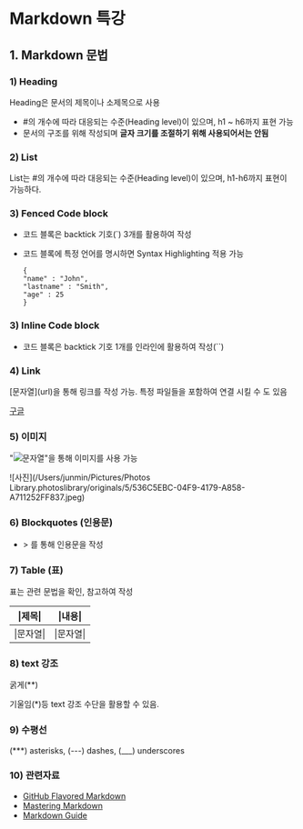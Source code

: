 # Markdown 특강



## 1. Markdown 문법



### 1) Heading

Heading은 문서의 제목이나 소제목으로 사용

- \#의 개수에 따라 대응되는 수준(Heading level)이 있으며, h1 ~ h6까지 표현 가능
- 문서의 구조를 위해 작성되며 **글자 크기를 조절하기 위해 사용되어서는 안됨**



### 2) List

List는 #의 개수에 따라 대응되는 수준(Heading level)이 있으며, h1-h6까지 표현이 가능하다.



### 3) Fenced Code block

- 코드 블록은 backtick 기호(`) 3개를 활용하여 작성

- 코드 블록에 특정 언어를 명시하면 Syntax Highlighting 적용 가능

  ```John
  {
  "name" : "John",
  "lastname" : "Smith",
  "age" : 25
  }
  ```



### 3) Inline Code block

- 코드 블록은 backtick 기호 1개를 인라인에 활용하여 작성(``)



### 4) Link

\[문자열](url)을 통해 링크를 작성 가능. 특정 파일들을 포함하여 연결 시킬 수 도 있음

[구글](https://google.co.kr) 



### 5) 이미지

"![문자열](url)"을 통해 이미지를 사용 가능

![사진](/Users/junmin/Pictures/Photos Library.photoslibrary/originals/5/536C5EBC-04F9-4179-A858-A711252FF837.jpeg)



### 6) Blockquotes (인용문)

- \> 를 통해 인용문을 작성



### 7) Table (표)

표는 관련 문법을 확인, 참고하여 작성

| \|제목\|   | \|내용\|   |
| ---------- | ---------- |
| \|문자열\| | \|문자열\| |



### 8) text 강조

굵게(**)

기울임(*)등 text 강조 수단을 활용할 수 있음. 



### 9) 수평선

(***) asterisks, (---) dashes, (___) underscores



### 10) 관련자료

- [GitHub Flavored Markdown](https://github.github.com/gfm/)
- [Mastering Markdown](https://guides.github.com/features/mastering-markdown/)
- [Markdown Guide](https://www.markdownguide.org/ )

